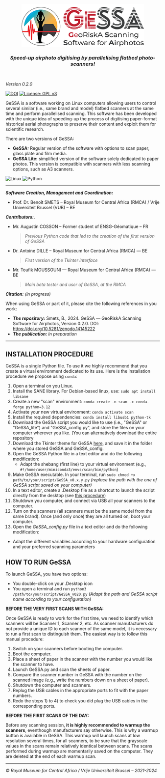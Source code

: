 <div align="center">
	<img src="https://github.com/GeoRiskA/GeSSA/blob/main/GeSSA_logo_GUI.png">
</div> 

<h3 align="center">
<i>Speed-up airphoto digitising by parallelising flatbed photo-scanners!</i>
</h3>

<br>

*Version 0.2.0*  


[![DOI](https://zenodo.org/badge/DOI/10.5281/zenodo.14145222.svg)](https://doi.org/10.5281/zenodo.14145222) [![License: GPL v3](https://img.shields.io/badge/License-GPLv3-blue.svg)](https://www.gnu.org/licenses/gpl-3.0)  

GeSSA is a software working on Linux computers allowing users to control several similar (i.e., same brand and model) flatbed scanners at the same time and perform parallelised scanning. This software has been developed with the unique idea of speeding-up the process of digitising paper-format historical aerial photographs to preserve their content and exploit them for scientific research.  

There are two versions of GeSSA:  
- **GeSSA:** Regular version of the software with options to scan paper, glass plate and film media.
- **GeSSA Lite:** simplified version of the software solely dedicated to paper photos. This version is compatible with scanners with less scanning options, such as A3 scanners.

![Linux](https://img.shields.io/badge/Linux-FCC624?style=for-the-badge&logo=linux&logoColor=black) ![Python](https://img.shields.io/badge/python-3670A0?style=for-the-badge&logo=python&logoColor=ffdd54) 

-------

***Software Creation, Management and Coordination:***  
- Prof. Dr. Benoît SMETS – Royal Museum for Central Africa (RMCA) / Vrije Universiteit Brussel (VUB) – BE  

***Contributors:***. 
- Mr. Augustin COSSON – Former student of ENSG-Géomatique – FR  
  > *Previous Python code that led to the creation of the first version of GeSSA*
- Dr. Antoine DILLE – Royal Museum for Central Africa (RMCA) — BE
  > *First version of the Tkinter interface*
- Mr. Toufik MOUSSOUNI — Royal Museum for Central Africa (RMCA) — BE
  > *Main beta tester and user of GeSSA, at the RMCA*

***Citation:*** *(in progress)*  

When using GeSSA or part of it, please cite the following references in you work:  

- ***The repository:*** Smets, B., 2024.  GeSSA — GeoRiskA Scanning Software for Airphotos, Version 0.2.0. DOI: https://doi.org/10.5281/zenodo.14145222
- ***The publication:*** *In preparation*

--------------

## INSTALLATION PROCEDURE  

GeSSA is a single Python file. To use it we highly recommend that you create a virtual environment dedicated to its use. Here is the installation procedure we propose using `conda`:  

1) Open a terminal on you Linux.
2) Install the SANE library. For Debian-based linux, use: `sudo apt install libsane`
3) Create a new "scan" environment: `conda create -n scan -c conda-forge python=3.12`
4) Activate your new virtual environment: `conda activate scan`
5) Install the required dependencies: `conda install libusb1 python-tk`
6) Download the GeSSA script you would like to use (i.e., "GeSSA" or "GeSSA_lite") and "GeSSA_config.py", and store the files on your computer wherever you like. (You can alternatively download the entire repository
7) Download the Tkinter theme for GeSSA [here](https://github.com/rdbende/Sun-Valley-ttk-theme), and save it in the folder where you stored GeSSA and GeSSA_config.
8) Open the GeSSA Python file in a text editor and do the following modification:
   - Adapt the shebang (first line) to your virtual environment (e.g., `#!/home/user/miniconda3/envs/scan/bin/python`)  
10) Make GeSSA executable. In your terminal, run `sudo chmod +x path/to/your/script/GeSSA_v0.x.y.py` *(replace the path with the one of GeSSA script saved on your computer)*  
11) In a text editor, create a .Desktop file as a shortcut to launch the script directly from the desktop (see [this procedure](https://github.com/GeoRiskA/GeSSA/blob/main/Desktop_logo/Example_Desktop_shortcut.md))  
12) Shutdown you computer, and connect via USB all your scanners to the computer.  
13) Turn on the scanners (all scanners must be the same model from the same brand). Once (and only once) they are all turned on, boot your computer.
14) Open the *GeSSA_config.py* file in a text editor and do the following modification:
   - Adapt the different variables according to your hardware configuration and your preferred scanning parameters  


## HOW TO RUN GeSSA  

To launch GeSSA, you have two options:
- You double-click on your .Desktop icon
- You open a terminal and run `python3 /path/to/your/script/GeSSA_v020.py` *(Adapt the path and GeSSA script name according to your configuration)*   

**BEFORE THE VERY FIRST SCANS WITH GeSSA:**  

Once GeSSA is ready to work for the first time, we need to identify which scanners will be Scanner 1, Scanner 2, etc. As scanner manufacturers do not provide a unique ID to each scanner of the same model, it is necessary to run a first scan to distinguish them. The easiest way is to follow this manual procedure:  

1) Switch on your scanners before booting the computer.  
2) Boot the computer.  
3) Place a sheet of paper in the scanner with the number you would like the scanner to have.  
4) Launch GeSSA.py and scan the sheets of paper.  
5) Compare the scanner number in GeSSA with the number on the scanned image (e.g., write the numbers down on a sheet of paper).  
6) Shutdown the computer and scanners.  
7) Replug the USB cables in the appropriate ports to fit with the paper numbers.  
8) Redo the steps 1) to 4) to check you did plug the USB cables in the corresponding ports.  

**BEFORE THE FIRST SCANS OF THE DAY:**  

Before any scanning session, **it is highly recommended to warmup the scanners**, eventhough manufacturers say otherwise. This is why a warmup button is available in GeSSA. This warmup will launch scans at low resolution several times, for all scanners, to be sure that the grayscale values in the scans remain relatively identical between scans. The scans performed during warmup are momentarily saved on the computer. They are deleted at the end of each warmup scan.

----------------

*&copy; Royal Museum for Central Africa / Vrije Universiteit Brussel – 2021-2024*
